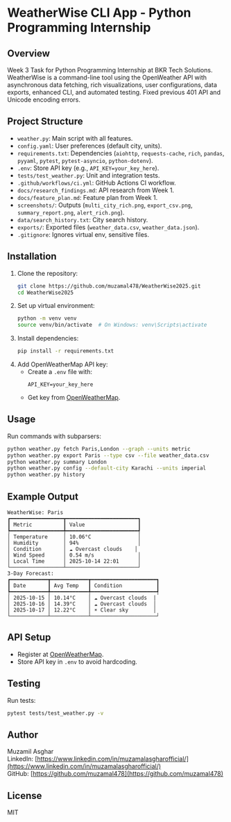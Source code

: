 # WeatherWise CLI App - Python Programming Internship

## Overview
Week 3 Task for Python Programming Internship at BKR Tech Solutions. WeatherWise is a command-line tool using the OpenWeather API with asynchronous data fetching, rich visualizations, user configurations, data exports, enhanced CLI, and automated testing. Fixed previous 401 API and Unicode encoding errors.

## Project Structure
- `weather.py`: Main script with all features.
- `config.yaml`: User preferences (default city, units).
- `requirements.txt`: Dependencies (`aiohttp`, `requests-cache`, `rich`, `pandas`, `pyyaml`, `pytest`, `pytest-asyncio`, `python-dotenv`).
- `.env`: Store API key (e.g., `API_KEY=your_key_here`).
- `tests/test_weather.py`: Unit and integration tests.
- `.github/workflows/ci.yml`: GitHub Actions CI workflow.
- `docs/research_findings.md`: API research from Week 1.
- `docs/feature_plan.md`: Feature plan from Week 1.
- `screenshots/`: Outputs (`multi_city_rich.png`, `export_csv.png`, `summary_report.png`, `alert_rich.png`).
- `data/search_history.txt`: City search history.
- `exports/`: Exported files (`weather_data.csv`, `weather_data.json`).
- `.gitignore`: Ignores virtual env, sensitive files.

## Installation
1. Clone the repository:
   ```bash
   git clone https://github.com/muzamal478/WeatherWise2025.git
   cd WeatherWise2025
   ```
2. Set up virtual environment:
   ```bash
   python -m venv venv
   source venv/bin/activate  # On Windows: venv\Scripts\activate
   ```
3. Install dependencies:
   ```bash
   pip install -r requirements.txt
   ```
4. Add OpenWeatherMap API key:
   - Create a `.env` file with:
     ```
     API_KEY=your_key_here
     ```
   - Get key from [OpenWeatherMap](https://openweathermap.org/api).

## Usage
Run commands with subparsers:
```bash
python weather.py fetch Paris,London --graph --units metric
python weather.py export Paris --type csv --file weather_data.csv
python weather.py summary London
python weather.py config --default-city Karachi --units imperial
python weather.py history
```

## Example Output
```
WeatherWise: Paris
┏━━━━━━━━━━━━━━━━━┳━━━━━━━━━━━━━━━━━━━━━━━┓
┃ Metric          ┃ Value                 ┃
┡━━━━━━━━━━━━━━━━━╇━━━━━━━━━━━━━━━━━━━━━━━┩
│ Temperature     │ 10.06°C               │
│ Humidity        │ 94%                   │
│ Condition       │ ☁️ Overcast clouds    │
│ Wind Speed      │ 0.54 m/s              │
│ Local Time      │ 2025-10-14 22:01      │
└─────────────────┴───────────────────────┘
3-Day Forecast:
┏━━━━━━━━━━━━┳━━━━━━━━━━━━┳━━━━━━━━━━━━━━━━━━━━━┓
┃ Date       ┃ Avg Temp   ┃ Condition           ┃
┡━━━━━━━━━━━━╇━━━━━━━━━━━━╇━━━━━━━━━━━━━━━━━━━━━┩
│ 2025-10-15 │ 10.14°C    │ ☁️ Overcast clouds  |
│ 2025-10-16 │ 14.39°C    │ ☁️ Overcast clouds  │
│ 2025-10-17 │ 12.22°C    │ ☀️ Clear sky        │
└────────────┴────────────┴─────────────────────┘
```

## API Setup
- Register at [OpenWeatherMap](https://openweathermap.org/api).
- Store API key in `.env` to avoid hardcoding.

## Testing
Run tests:
```bash
pytest tests/test_weather.py -v
```

## Author
Muzamil Asghar  
LinkedIn: [https://www.linkedin.com/in/muzamalasgharofficial/](https://www.linkedin.com/in/muzamalasgharofficial/)  
GitHub: [https://github.com/muzamal478](https://github.com/muzamal478)

## License
MIT